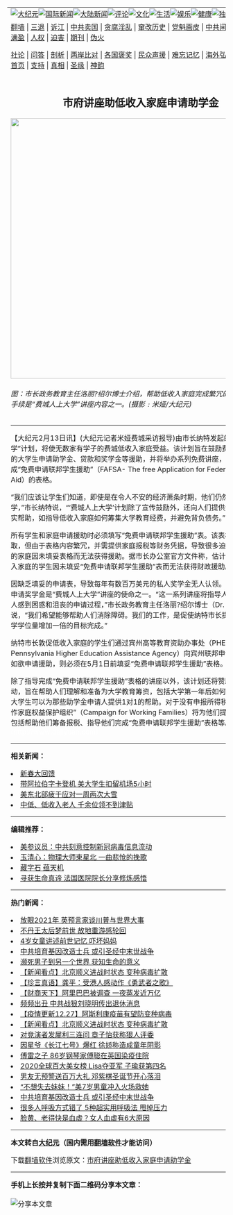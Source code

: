 <a name="1" id="1" target="_blank"></a><span id="1"></span>
<table align=center border="0"><tr><td colspan="2" VALIGN=TOP><a href="https://github.com/zfyjih353/djy/blob/master/gb/nsc413.md#1"><img src="https://raw.githubusercontent.com/zfyjih353/www/master/t/djy/1.jpg" title="大纪元"></a><a href="https://github.com/zfyjih353/djy/blob/master/gb/n24hr.md#1"><img src="https://raw.githubusercontent.com/zfyjih353/www/master/t/djy/3.jpg" title="国际新闻"></a><a href="https://github.com/zfyjih353/djy/blob/master/gb/nsc413.md#1"><img src="https://raw.githubusercontent.com/zfyjih353/www/master/t/djy/4.jpg" title="大陆新闻"></a><a href="https://github.com/zfyjih353/djy/blob/master/gb/news392.md#1"><img src="https://raw.githubusercontent.com/zfyjih353/www/master/t/djy/5.jpg" title="评论"></a><a href="https://github.com/zfyjih353/djy/blob/master/gb/news2007.md#1"><img src="https://raw.githubusercontent.com/zfyjih353/www/master/t/djy/6.jpg" title="文化"></a><a href="https://github.com/zfyjih353/djy/blob/master/gb/news2008.md#1"><img src="https://raw.githubusercontent.com/zfyjih353/www/master/t/djy/7.jpg" title="生活"></a><a href="https://github.com/zfyjih353/djy/blob/master/gb/ncyule.md#1"><img src="https://raw.githubusercontent.com/zfyjih353/www/master/t/djy/8.jpg" title="娱乐"></a><a href="https://github.com/zfyjih353/djy/blob/master/gb/nsc1002.md#1"><img src="https://raw.githubusercontent.com/zfyjih353/www/master/t/djy/9.jpg" title="健康"><a href="https://github.com/zfyjih353/djy/blob/master/gb/nf6092.md#1"><img src="https://raw.githubusercontent.com/zfyjih353/www/master/t/djy/10a.jpg" title="独家"></a><a href="https://github.com/zfyjih353/djy/blob/master/gb/nf4514.md#1"><img src="https://raw.githubusercontent.com/zfyjih353/www/master/t/djy/12a.jpg" title="头条"></a></td></tr>
<tr><td colspan="2" VALIGN=TOP><a target="_blank" href="https://github.com/zfyjih353/www/blob/master/README.md?zsrh#1">翻墙</a> | <a target="_blank" href="https://github.com/zfyjih353/djy/blob/master/gb/nf5657.md#1">三退</a> | <a target="_blank" href="https://github.com/zfyjih353/djy/blob/master/gb/nf6124.md#1">诉江</a> | <a target="_blank" href="https://github.com/zfyjih353/djy/blob/master/gb/nf1176117.md#1">中共卖国</a> | <a target="_blank" href="https://github.com/zfyjih353/djy/blob/master/gb/nf5773.md#1">贪腐淫乱</a> | <a target="_blank" href="https://github.com/zfyjih353/djy/blob/master/gb/nf1176115.md#1">窜改历史</a> | <a target="_blank" href="https://github.com/zfyjih353/djy/blob/master/gb/nf1176107.md#1">党魁画皮</a> | <a target="_blank" href="https://github.com/zfyjih353/djy/blob/master/gb/nf1320400.md#1">中共间谍</a> | <a target="_blank" href="https://github.com/zfyjih353/djy/blob/master/gb/nf1176114.md#1">破坏传统</a> | <a target="_blank" href="https://github.com/zfyjih353/ntdtv/blob/master/gb/prog447_1.md#1">恶贯满盈</a> | <a target="_blank" href="https://github.com/zfyjih353/djy/blob/master/gb/ncid278.md#1">人权</a> | <a target="_blank" href="https://github.com/zfyjih353/djy/blob/master/gb/nf1176111.md#1">迫害</a> | <a target="_blank" href="https://gitlab.com/szzdlab/mh-qikan/blob/master/README.md#1">期刊</a> | <a target="_blank" href="https://github.com/zfyjih353/djy/blob/master/gb/nf5562.md#1">伪火</a></p><p><a target="_blank" href="https://github.com/zfyjih353/djy/blob/master/gb/9p.md#1">社论</a> | <a target="_blank" href="https://github.com/zfyjih353/djy/blob/master/gb/nf4378.md#1">问答</a> | <a target="_blank" href="https://github.com/zfyjih353/djy/blob/master/gb/nf5792.md#1">剖析</a> | <a target="_blank" href="https://github.com/zfyjih353/djy/blob/master/gb/nf5735.md#1">两岸比对</a> | <a target="_blank" href="https://github.com/zfyjih353/djy/blob/master/gb/nf6119.md#1">各国褒奖</a> | <a target="_blank" href="https://github.com/zfyjih353/djy/blob/master/gb/nf6120.md#1">民众声援</a> | <a target="_blank" href="https://github.com/zfyjih353/djy/blob/master/gb/nf1188594.md#1">难忘记忆</a> | <a target="_blank" href="https://github.com/zfyjih353/djy/blob/master/gb/nf3180.md#1">海外弘传</a> | <a target="_blank" href="https://github.com/zfyjih353/djy/blob/master/gb/nf5410.md#1">万人上访</a> | <a target="_blank" href="https://github.com/zfyjih353/www/blob/master/README.md?zsrh#1">平台首页</a> | <a target="_blank" href="https://github.com/zfyjih353/djy/blob/master/gb/nf4386.md#1">支持</a> | <a target="_blank" href="https://github.com/zfyjih353/djy/blob/master/gb/nf4389.md#1">真相</a> | <a target="_blank" href="https://github.com/zfyjih353/djy/blob/master/gb/nf5790.md#1">圣缘</a> | <a target="_blank" href="https://github.com/zfyjih353/djy/blob/master/gb/nf4786.md#1">神韵</a></td></tr>
<tr><td VALIGN=TOP width="626"><h2 align=center>市府讲座助低收入家庭申请助学金</h2>
<img width="600" src="https://i.epochtimes.com/assets/uploads/2010/02/1002121142172088-600x400.jpg" />
<h6>图：市长政务教育主任洛丽?绍尔博士介绍，帮助低收入家庭完成繁冗的助学金申请手续是“费城人上大学”讲座内容之一。(摄影﹕米娅/大纪元)
</h6>
<hr>
	<p>【大纪元2月13日讯】(大纪元记者米娅<ahref="https://github.com/zfyjih353/djy/blob/master/gb/tag/%E8%B4%B9%E5%9F%8E.md#1">费城</a>采访报导)由市长纳特发起的“费城人上大学”计划，将使无数家有学子的费城<ahref="https://github.com/zfyjih353/djy/blob/master/gb/tag/%E4%BD%8E%E6%94%B6%E5%85%A5.md#1">低收入</a>家庭受益。该计划旨在鼓励<ahref="https://github.com/zfyjih353/djy/blob/master/gb/tag/%E8%B4%B9%E5%9F%8E.md#1">费城</a>低收入家庭的大学生申请<ahref="https://github.com/zfyjih353/djy/blob/master/gb/tag/%E5%8A%A9%E5%AD%A6%E9%87%91.md#1">助学金</a>、贷款和奖学金等援助，并将举办系列免费讲座，指导人们完成“免费申请联邦学生援助”（FAFSA- The free Application for Federal Student Aid）的表格。 </p>
<p>“我们应该让学生们知道，即使是在令人不安的经济萧条时期，他们仍然可以去读大学，”市长纳特说，“‘费城人上大学’计划除了宣传鼓励外，还向人们提供资讯指导及切实帮助，如指导<ahref="https://github.com/zfyjih353/djy/blob/master/gb/tag/%E4%BD%8E%E6%94%B6%E5%85%A5.md#1">低收入</a>家庭如何筹集大学教育经费，并避免背负债务。” </p>
<p>所有学生和家庭申请援助时必须填写“免费申请联邦学生援助”表。该表格可免费领取，但由于表格内容繁冗，并需提供家庭报税等财务凭据，导致很多迫切需求<ahref="https://github.com/zfyjih353/djy/blob/master/gb/tag/%E5%8A%A9%E5%AD%A6%E9%87%91.md#1">助学金</a>的家庭因未填妥表格而无法获得援助。据市长办公室官方文件称，估计有150万低收入家庭的学生因未填妥“免费申请联邦学生援助”表而无法获得财政援助。 </p>
<p>因缺乏填妥的申请表，导致每年有数百万美元的私人奖学金无人认领。因此鼓励学生申请奖学金是“费城人上大学”讲座的使命之一。“这一系列讲座将指导人们完成那些让人感到困惑和沮丧的申请过程，”市长政务教育主任洛丽?绍尔博士（Dr. Lori Shorr）说，“我们希望能够帮助人们消除障碍。我们的工作，是促使纳特市长提出的使费城大学学位量增加一倍的目标完成。” </p>
<p>纳特市长敦促低收入家庭的学生们通过宾州高等教育资助办事处（PHEAA&#8211; the Pennsylvania Higher Education Assistance Agency）向宾州联邦申请财政援助。如欲申请援助，则必须在5月1日前填妥“免费申请联邦学生援助”表格。 </p>
<p>除了指导完成“免费申请联邦学生援助”表格的讲座以外，该计划还将赞助3个全市活动，旨在帮助人们理解和准备为大学教育筹资，包括大学第一年后如何做预算计划。大学生可以为那些助学金申请人提供1对1的帮助。对于没有申报所得税的家庭，“工作家庭权益保护组织”（Campaign for Working Families）将为他们提供综合服务，包括帮助他们筹备报税、指导他们完成“免费申请联邦学生援助”表格等。◇ <font color=#ffffff>(http://www.dajiyuan.com)</font></p>
	
<hr>


<strong>相关新闻：</strong>
<li><a href="https://github.com/zfyjih353/djy/blob/master/gb/10/2/11/n2816858.md#1">新春大回馈</a></li>
<li><a href="https://github.com/zfyjih353/djy/blob/master/gb/10/2/11/n2816874.md#1">带阿拉伯字卡登机  美大学生扣留机场5小时</a></li>
<li><a href="https://github.com/zfyjih353/djy/blob/master/gb/10/2/11/n2817009.md#1">美东北部疲于应对一周两次大雪</a></li>
<li><a href="https://github.com/zfyjih353/djy/blob/master/gb/10/2/12/n2817539.md#1">中低、低收入老人 千余位领不到津贴</a></li>
<hr>


<strong>编辑推荐：</strong>
<li><a href="https://github.com/onzhi266/djy/blob/master/gb/20/2/22/n11887949.md#1">美参议员：中共刻意控制新冠病毒信息流动</a></li>
<li><a href="https://github.com/tsiac2612/djy/blob/master/gb/19/2/3/n11022591.md#1" target="_blank">玉清心：物理大师束星北 一曲悲怆的挽歌</a></li><li><a href="https://github.com/zfyjih353/djy/blob/master/gb/14/6/9/n4173977.md?dfh#1" target="_blank">藏字石 蕴天机</a></li><li><a href="https://github.com/tsiac2612/djy/blob/master/gb/19/8/30/n11488663.md#1" target="_blank">寻获生命真谛 法国医院院长分享修炼感悟</a></li>
<hr>

<strong>热门新闻：</strong>
<li><a href="https://github.com/zfyjih353/djy/blob/master/gb/20/12/23/n12639978.md#1">放眼2021年 英预言家谈川普与世界大事</a></li>
<li><a href="https://github.com/zfyjih353/djy/blob/master/gb/20/12/22/n12638393.md#1">不丹王太后梦前世 故地重游感轮回</a></li>
<li><a href="https://github.com/zfyjih353/djy/blob/master/gb/20/12/23/n12639398.md#1">4岁女童讲述前世记忆 吓坏妈妈</a></li>
<li><a href="https://github.com/zfyjih353/djy/blob/master/gb/20/12/27/n12647393.md#1">中共培育基因改造士兵 或引圣经中末世战争</a></li>
<li><a href="https://github.com/zfyjih353/djy/blob/master/gb/20/12/22/n12637662.md#1">濒死男子到另一个世界 获知生命的意义</a></li>
<li><a href="https://github.com/zfyjih353/djy/blob/master/gb/20/12/26/n12646853.md#1">【新闻看点】北京顺义进战时状态 变种病毒扩散</a></li>
<li><a href="https://github.com/zfyjih353/djy/blob/master/gb/20/12/26/n12646772.md#1">【珍言真语】龚平：受港人感动作《勇武者之歌》</a></li>
<li><a href="https://github.com/zfyjih353/djy/blob/master/gb/20/12/28/n12649983.md#1">【财商天下】阿里巴巴被调查 一夜蒸发近万亿</a></li>
<li><a href="https://github.com/zfyjih353/djy/blob/master/gb/20/12/27/n12647114.md#1">频频出丑 中共战狼刘晓明传出退休消息</a></li>
<li><a href="https://github.com/zfyjih353/djy/blob/master/gb/20/12/27/n12647429.md#1">【疫情更新12.27】阿斯利康疫苗有望防变种病毒</a></li>
<li><a href="https://github.com/zfyjih353/djy/blob/master/gb/20/12/26/n12646853.md#1">【新闻看点】北京顺义进战时状态 变种病毒扩散</a></li>
<li><a href="https://github.com/zfyjih353/djy/blob/master/gb/20/12/25/n12645462.md#1">对竞演者发犀利三连问 章子怡获称狠人评委</a></li>
<li><a href="https://github.com/zfyjih353/djy/blob/master/gb/20/12/27/n12647886.md#1">因星爷《长江七号》爆红 徐娇称造成童年阴影</a></li>
<li><a href="https://github.com/zfyjih353/djy/blob/master/gb/20/12/27/n12648003.md#1">傅雷之子 86岁钢琴家傅聪在英国染疫住院</a></li>
<li><a href="https://github.com/zfyjih353/djy/blob/master/gb/20/12/28/n12648660.md#1">2020全球百大美女榜 Lisa夺亚军 子瑜获第四名</a></li>
<li><a href="https://github.com/zfyjih353/djy/blob/master/gb/20/12/27/n12647612.md#1">男友无预警送百万大礼 邓紫棋圣诞节开心落泪</a></li>
<li><a href="https://github.com/zfyjih353/djy/blob/master/gb/20/12/27/n12647213.md#1">“不想失去妹妹！”美7岁男童冲入火场救她</a></li>
<li><a href="https://github.com/zfyjih353/djy/blob/master/gb/20/12/27/n12647393.md#1">中共培育基因改造士兵 或引圣经中末世战争</a></li>
<li><a href="https://github.com/zfyjih353/djy/blob/master/gb/20/12/26/n12646480.md#1">很多人呼吸方式错了 5种超实用呼吸法 甩掉压力</a></li>
<li><a href="https://github.com/zfyjih353/djy/blob/master/gb/16/8/16/n8205756.md#1">脸黄、老得快是血虚？女人血虚有6大原因</a></li>
<hr>

<strong>本文转自<a href="https://www.epochtimes.com">大纪元</a>（国内需用<a href="https://github.com/zfyjih353/www/blob/master/README.md#8">翻墙软件</a>才能访问）</strong><p>下载<a href="https://github.com/zfyjih353/www/blob/master/README.md#8">翻墙软件</a>浏览原文：<a href="https://www.epochtimes.com/gb/10/2/13/n2818358.htm">市府讲座助低收入家庭申请助学金</a></p><hr>

<strong>手机上长按并复制下面二维码分享本文章：</strong><br><br><img src="https://chart.apis.google.com/chart?cht=qr&chs=240x240&choe=UTF-8&chld=M|2&chl=https://github.com/zfyjih353/djy/blob/master/gb/10/2/13/n2818358.md%231" title="分享本文章"></td><td VALIGN=TOP><a href="https://github.com/zfyjih353/djy/blob/master/gb/16/1/21/n4622075.md?dfh#1" target="_blank"><img src="https://raw.githubusercontent.com/zfyjih353/djy/master/gb/300/wei-f1.jpg" title="中共的伪火骗局"  alt="中共的伪火骗局"></a><br><a href="https://github.com/zfyjih353/www/blob/master/README.md?dfh#9" target="_blank"><img src="https://raw.githubusercontent.com/zfyjih353/djy/master/gb/300/yong-h.jpg" title="永恒的见证"  alt="永恒的见证"></a><br><a href="https://github.com/zfyjih353/djy/blob/master/gb/13/9/29/n3974789.md?dfh#1" target="_blank"><img src="https://raw.githubusercontent.com/zfyjih353/djy/master/gb/300/shang-lnz.jpg" title="善良女子被中共投男牢"  alt="善良女子被中共投男牢"></a><br><a href="https://github.com/zfyjih353/djy/blob/master/gb/16/3/16/n4663449.md?dfh#1" target="_blank"><img src="https://raw.githubusercontent.com/zfyjih353/djy/master/gb/300/huo-z3.jpg" title="警卫目击活摘器官"  alt="警卫目击活摘器官"></a><br><a href="https://github.com/zfyjih353/djy/blob/master/gb/16/8/7/n8177641.md?dfh#1" target="_blank"><img src="https://raw.githubusercontent.com/zfyjih353/djy/master/gb/300/huo-z4.jpg" title="证人描述活摘恐怖"  alt="证人描述活摘恐怖"></a><br><a href="https://github.com/zfyjih353/djy/blob/master/gb/10/4/19/n2881569.md?dfh#1" target="_blank"><img src="https://raw.githubusercontent.com/zfyjih353/djy/master/gb/300/huo-z1.jpg" title="揭开活摘器官黑幕"  alt="揭开活摘器官黑幕"></a><br><a href="https://github.com/zfyjih353/djy/blob/master/gb/10/11/7/n3077476.md?dfh#1" target="_blank"><img src="https://raw.githubusercontent.com/zfyjih353/djy/master/gb/300/ma-ks.jpg" title="马克思的成魔之路"  alt="马克思的成魔之路"></a><br><a href="https://github.com/zfyjih353/djy/blob/master/gb/14/6/9/n4173977.md?dfh#1" target="_blank"><img src="https://raw.githubusercontent.com/zfyjih353/djy/master/gb/300/chang-zs.jpg" title="藏字石 蕴天机"  alt="藏字石 蕴天机"></a><br><a href="https://github.com/zfyjih353/djy/blob/master/gb/18/5/10/n10381511.md?dfh#1" target="_blank"><img src="https://raw.githubusercontent.com/zfyjih353/djy/master/gb/300/st1.jpg" title="关注3亿人三退"  alt="关注3亿人三退"></a><br><a href="https://github.com/zfyjih353/djy/blob/master/gb/18/3/21/n10237682.md?dfh#1" target="_blank"><img src="https://raw.githubusercontent.com/zfyjih353/djy/master/gb/300/jie-t.jpg" title="解体中共复兴中华"  alt="解体中共复兴中华"></a><br><a href="https://github.com/zfyjih353/djy/blob/master/gb/9/2/9/n2422991.md?dfh#1" target="_blank"><img src="https://raw.githubusercontent.com/zfyjih353/djy/master/gb/300/gao-zs.jpg" title="中共迫害良心律师"  alt="中共迫害良心律师"></a><br><a href="https://github.com/zfyjih353/djy/blob/master/gb/18/12/9/n10900044.md?dfh#1" target="_blank"><img src="https://raw.githubusercontent.com/zfyjih353/djy/master/gb/300/sj1.jpg" title="303万人举报江泽民"  alt="303万人举报江泽民"></a><br><a href="https://github.com/zfyjih353/djy/blob/master/gb/18/8/28/n10672014.md?dfh#1" target="_blank"><img src="https://raw.githubusercontent.com/zfyjih353/djy/master/gb/300/sj2.jpg" title="这些官员为何起诉江泽民"  alt="这些官员为何起诉江泽民"></a><br><a href="https://github.com/zfyjih353/djy/blob/master/gb/8/12/18/n2367165.md?dfh#1" target="_blank"><img src="https://raw.githubusercontent.com/zfyjih353/djy/master/gb/300/liangan.jpg" title="海峡两岸的强烈对比"  alt="海峡两岸的强烈对比"></a><br><a href="https://github.com/zfyjih353/djy/blob/master/gb/15/12/10/n4593139.md?dfh#1" target="_blank"><img src="https://raw.githubusercontent.com/zfyjih353/djy/master/gb/300/jia-ndzl.jpg" title="加拿大总理的贺信"  alt="加拿大总理的贺信"></a><br><a href="https://github.com/zfyjih353/djy/blob/master/gb/11/6/17/n3289382.md?dfh#1" target="_blank"><img src="https://raw.githubusercontent.com/zfyjih353/djy/master/gb/300/xiao-wd.jpg" title="探寻真相兼听则明"  alt="探寻真相兼听则明"></a><br><a href="https://github.com/zfyjih353/djy/blob/master/gb/18/10/27/n10812623.md?dfh#1" target="_blank"><img src="https://raw.githubusercontent.com/zfyjih353/djy/master/gb/300/yindu.jpg" title="印度媒体报道东方"  alt="印度媒体报道东方"></a><br><a href="https://github.com/zfyjih353/djy/blob/master/gb/18/6/9/n10469652.md?dfh#1" target="_blank"><img src="https://raw.githubusercontent.com/zfyjih353/djy/master/gb/300/xie-j.jpg" title="不一样的海外校园"  alt="不一样的海外校园"></a><br><a href="https://github.com/zfyjih353/djy/blob/master/gb/7/4/5/n1669415.md?dfh#1" target="_blank"><img src="https://raw.githubusercontent.com/zfyjih353/djy/master/gb/300/li-up.jpg" title="从大师到徒弟的传奇"  alt="从大师到徒弟的传奇"></a><br><a href="https://github.com/zfyjih353/djy/blob/master/gb/17/5/26/n9191512.md?dfh#1" target="_blank"><img src="https://raw.githubusercontent.com/zfyjih353/djy/master/gb/300/zfl2.jpg" title="亿万人与东方一本奇书"  alt="亿万人与东方一本奇书"></a><br><a href="https://github.com/zfyjih353/djy/blob/master/gb/13/11/27/n4020290.md?dfh#1" target="_blank"><img src="https://raw.githubusercontent.com/zfyjih353/djy/master/gb/300/zhen-h.jpg" title="大陆见不到的震撼场面"  alt="大陆见不到的震撼场面"></a><br><a href="https://github.com/zfyjih353/djy/blob/master/gb/15/7/17/n4482910.md?dfh#1" target="_blank"><img src="https://raw.githubusercontent.com/zfyjih353/djy/master/gb/300/dalu-sk.jpg" title="人心向善 大陆当初盛况"  alt="人心向善 大陆当初盛况"></a><br><a href="https://github.com/zfyjih353/djy/blob/master/gb/19/1/5/n10955468.md?dfh#1" target="_blank"><img src="https://raw.githubusercontent.com/zfyjih353/djy/master/gb/300/zfl1.jpg" title="追寻真理 这书讲什么"  alt="追寻真理 这书讲什么"></a><br><a href="https://github.com/zfyjih353/www/blob/master/README.md?dfh#1" target="_blank"><img src="https://raw.githubusercontent.com/zfyjih353/djy/master/gb/300/fq1.jpg" title="下载免费翻墙软件"  alt="下载免费翻墙软件"></a><br></td></tr></table>

